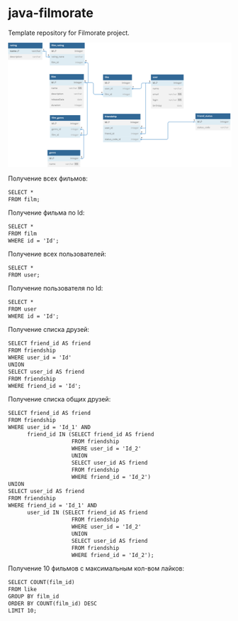 # java-filmorate
Template repository for Filmorate project.


![DB Schema.](/filmorate.svg)


Получение всех фильмов:

```
SELECT *
FROM film;
```

Получение фильма по Id:

```
SELECT *
FROM film
WHERE id = 'Id';
```

Получение всех пользователей:

```
SELECT *
FROM user;
```

Получение пользователя по Id:

```
SELECT *
FROM user
WHERE id = 'Id';
```

Получение списка друзей:

```
SELECT friend_id AS friend
FROM friendship
WHERE user_id = 'Id'
UNION
SELECT user_id AS friend
FROM friendship
WHERE friend_id = 'Id';
```

Получение списка общих друзей:

```
SELECT friend_id AS friend
FROM friendship
WHERE user_id = 'Id_1' AND
      friend_id IN (SELECT friend_id AS friend
                    FROM friendship
                    WHERE user_id = 'Id_2'
                    UNION
                    SELECT user_id AS friend
                    FROM friendship
                    WHERE friend_id = 'Id_2')
UNION
SELECT user_id AS friend
FROM friendship
WHERE friend_id = 'Id_1' AND
      user_id IN (SELECT friend_id AS friend
                    FROM friendship
                    WHERE user_id = 'Id_2'
                    UNION
                    SELECT user_id AS friend
                    FROM friendship
                    WHERE friend_id = 'Id_2');
```

Получение 10 фильмов с максимальным кол-вом лайков:

```
SELECT COUNT(film_id)
FROM like
GROUP BY film_id
ORDER BY COUNT(film_id) DESC
LIMIT 10;
```
